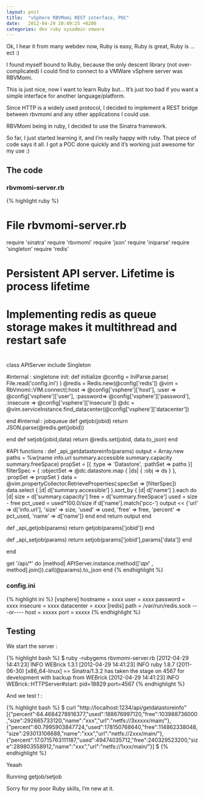 ```yaml
---
layout: post
title:  "vSphere RBVMomi REST interface, POC"
date:   2012-04-29 20:49:25 +0200
categories: dev ruby sysadmin vmware
---
```


Ok, I hear it from many webdev now, Ruby is easy, Ruby is great, Ruby is … ect :)

I found myself bound to Ruby, because the only descent library (not over-complicated) I could find to connect to a VMWare vSphere server was RBVMomi.

This is just nice, now I want to learn Ruby but… It’s just too bad if you want a simple interface for another language/platform.

Since HTTP is a widely used protocol, I decided to implement a REST bridge between rbvmomi and any other applications I could use.

RBVMomi being in ruby, I decided to use the Sinatra framework.

So far, I just started learning it, and I’m really happy with ruby. That piece of code says it all. I got a POC done quickly and it’s working just awesome for my use :)

## The code

### rbvmomi-server.rb 

{% highlight ruby %}
# File rbvmomi-server.rb 
require 'sinatra'
require 'rbvmomi'
require 'json'
require 'iniparse'
require 'singleton'
require 'redis'
#
# Persistent API server. Lifetime is process lifetime
# Implementing redis as queue storage makes it multithread and restart safe
#
class APIServer
  include Singleton
   
  #internal : singletone init:
  def initialize 
    @config = IniParse.parse( File.read('config.ini') )
    @redis = Redis.new(@config['redis'])
    @vim = RbVmomi::VIM.connect(:host => @config['vsphere']['host'], :user => @config['vsphere']['user'],
      :password=> @config['vsphere']['password'], :insecure => @config['vsphere']['insecure'])
    @dc = @vim.serviceInstance.find_datacenter(@config['vsphere']['datacenter'])
    
  end
  #internal : jobqueue
  def getjob(jobid)
    return JSON.parse(@redis.get(jobid))
    
  end
  def setjob(jobid,data)
    return @redis.set(jobid, data.to_json)
  end
  
  #API functions :
  def _api_getdatastoreinfo(params)
    output = Array.new
    paths = %w(name info.url summary.accessible summary.capacity summary.freeSpace)
    propSet = [{ :type => 'Datastore', :pathSet => paths }]
    filterSpec = { :objectSet => @dc.datastore.map { |ds| { :obj => ds } }, :propSet => propSet }
    data = @vim.propertyCollector.RetrieveProperties(:specSet => [filterSpec])
    data.select { |d| d['summary.accessible'] }.sort_by { |d| d['name'] }.each do |d|
        size = d['summary.capacity']
        free = d['summary.freeSpace']
        used = size - free
        pct_used = used*100.0/size
        if d['name'].match('pcc-')
          output << {'url' => d['info.url'], 'size' => size,  'used' =>  used, 'free' => free, 'percent' => pct_used, 'name' => d['name']}
        end
    end
    return output
  end
  
  def _api_getjob(params)
    return getjob(params['jobid'])
  end
  
  def _api_setjob(params)
    return setjob(params['jobid'],params['data'])
  end
  
end

get '/api/*' do |method|
  APIServer.instance.method(['_api_' , method].join()).call(@params).to_json
end
{% endhighlight %}

### config.ini

{% highlight ini %}
[vsphere]
hostname = xxxx
user = xxxx
password = xxxx
insecure = xxxx
datacenter = xxxx
[redis]
path = /var/run/redis.sock
---or----
host = xxxxx
port = xxxxx
{% endhighlight %}

## Testing

We start the server :

{% highlight bash %}
$ ruby -rubygems rbvmomi-server.rb 
[2012-04-29 14:41:23] INFO  WEBrick 1.3.1
[2012-04-29 14:41:23] INFO  ruby 1.8.7 (2011-06-30) [x86_64-linux]
== Sinatra/1.3.2 has taken the stage on 4567 for development with backup from WEBrick
[2012-04-29 14:41:23] INFO  WEBrick::HTTPServer#start: pid=18829 port=4567
{% endhighlight %}

And we test ! :

{% highlight bash %}
$ curl "http://localhost:1234/api/getdatastoreinfo"
[{"percent":64.4684278916377,"used":188676997120,"free":103988736000,"size":292665733120,"name":"xxx","url":"netfs://3xxxxx/main/"},{"percent":60.7995903847724,"used":178150768640,"free":114862338048,"size":293013106688,"name":"xxx","url":"netfs://2xxx/main/"},{"percent":17.0715763111187,"used":49474035712,"free":240329523200,"size":289803558912,"name":"xxx","url":"netfs://1xxx/main/"}]
$
{% endhighlight %}

Yeaah

Running getjob/setjob

Sorry for my poor Ruby skills, I’m new at it.

